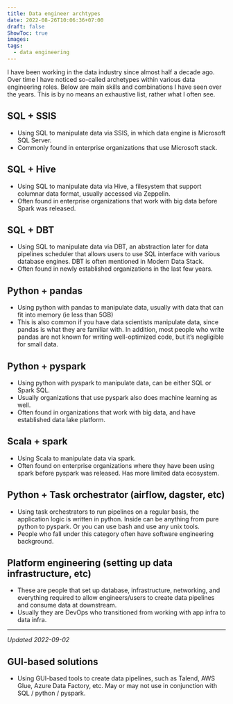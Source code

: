 ```yaml
---
title: Data engineer archtypes
date: 2022-08-26T10:06:36+07:00
draft: false
ShowToc: true
images:
tags:
  - data engineering
---
```


I have been working in the data industry since almost half a decade ago. Over time I have noticed so-called archetypes within various data engineering roles. Below are main skills and combinations I have seen over the years. This is by no means an exhaustive list, rather what I often see.

## SQL + SSIS

- Using SQL to manipulate data via SSIS, in which data engine is Microsoft SQL Server.
- Commonly found in enterprise organizations that use Microsoft stack.

## SQL + Hive

- Using SQL to manipulate data via Hive, a filesystem that support columnar data format, usually accessed via Zeppelin.
- Often found in enterprise organizations that work with big data before Spark was released.

## SQL + DBT

- Using SQL to manipulate data via DBT, an abstraction later for data pipelines scheduler that allows users to use SQL interface with various database engines. DBT is often mentioned in Modern Data Stack.
- Often found in newly established organizations in the last few years.

## Python + pandas

- Using python with pandas to manipulate data, usually with data that can fit into memory (ie less than 5GB)
- This is also common if you have data scientists manipulate data, since pandas is what they are familiar with. In addition, most people who write pandas are not known for writing well-optimized code, but it’s negligible for small data.

## Python + pyspark

- Using python with pyspark to manipulate data, can be either SQL or Spark SQL.
- Usually organizations that use pyspark also does machine learning as well.
- Often found in organizations that work with big data, and have established data lake platform.

## Scala + spark

- Using Scala to manipulate data via spark.
- Often found on enterprise organizations where they have been using spark before pyspark was released. Has more limited data ecosystem.

## Python + Task orchestrator (airflow, dagster, etc)

- Using task orchestrators to run pipelines on a regular basis, the application logic is written in python. Inside can be anything from pure python to pyspark. Or you can use bash and use any unix tools.
- People who fall under this category often have software engineering background.

## Platform engineering (setting up data infrastructure, etc)

- These are people that set up database, infrastructure, networking, and everything required to allow engineers/users to create data pipelines and consume data at downstream.
- Usually they are DevOps who transitioned from working with app infra to data infra.

---

_Updated 2022-09-02_

## GUI-based solutions

- Using GUI-based tools to create data pipelines, such as Talend, AWS Glue, Azure Data Factory, etc. May or may not use in conjunction with SQL / python / pyspark.
